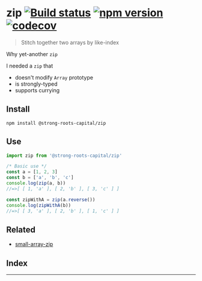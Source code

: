 
zip [![Build status](https://travis-ci.org/strong-roots-capital/zip.svg?branch=master)](https://travis-ci.org/strong-roots-capital/zip) [![npm version](https://img.shields.io/npm/v/@strong-roots-capital/zip.svg)](https://npmjs.org/package/@strong-roots-capital/zip) [![codecov](https://codecov.io/gh/strong-roots-capital/zip/branch/master/graph/badge.svg)](https://codecov.io/gh/strong-roots-capital/zip)
====================================================================================================================================================================================================================================================================================================================================================================================================================

> Stitch together two arrays by like-index

Why yet-another `zip`

I needed a `zip` that

*   doesn't modify `Array` prototype
*   is strongly-typed
*   supports currying

Install
-------

```shell
npm install @strong-roots-capital/zip
```

Use
---

```typescript
import zip from '@strong-roots-capital/zip'

/* Basic use */
const a = [1, 2, 3]
const b = ['a', 'b', 'c']
console.log(zip(a, b))
//=>[ [ 1, 'a' ], [ 2, 'b' ], [ 3, 'c' ] ]

const zipWithA = zip(a.reverse())
console.log(zipWithA(b))
//=>[ [ 3, 'a' ], [ 2, 'b' ], [ 1, 'c' ] ]
```

Related
-------

*   [small-array-zip](https://github.com/Olian04/small-array-zip)

## Index

---

